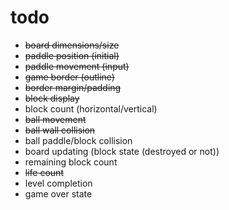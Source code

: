 # todo

- ~~board dimensions/size~~
- ~~paddle position (initial)~~
- ~~paddle movement (input)~~
- ~~game border (outline)~~
- ~~border margin/padding~~
- ~~block display~~
- block count (horizontal/vertical)
- ~~ball movement~~
- ~~ball wall collision~~
- ball paddle/block collision
- board updating (block state (destroyed or not))
- remaining block count
- ~~life count~~
- level completion
- game over state

